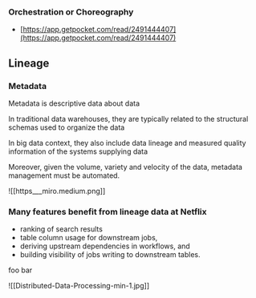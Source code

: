 ### Orchestration or Choreography

- [https://app.getpocket.com/read/2491444407](https://app.getpocket.com/read/2491444407)


## Lineage

### Metadata

Metadata is descriptive data about data

In traditional data warehouses, they are typically related to the structural schemas used to organize the data
 
 In big data context, they also include data lineage and measured quality information of the systems supplying data
 
Moreover, given the volume, variety and velocity of the data, metadata management must be automated. 

![[https___miro.medium.png]]

### Many features benefit from lineage data at Netflix

-  ranking of search results
-  table column usage for downstream jobs, 
-  deriving upstream dependencies in workflows, and 
-  building visibility of jobs writing to downstream tables.

foo bar

![[Distributed-Data-Processing-min-1.jpg]]